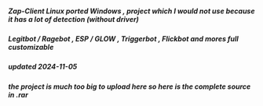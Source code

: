 ##### Zap-Client Linux ported Windows , project which I would not use because it has a lot of detection (without driver)
##### Legitbot / Ragebot , ESP / GLOW , Triggerbot , Flickbot and mores full customizable
##### updated 2024-11-05
##### the project is much too big to upload here so here is the complete source in .rar
